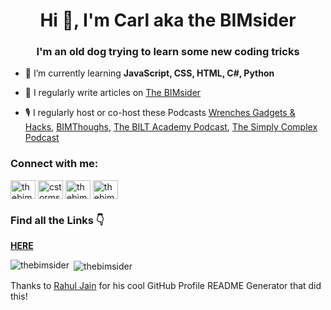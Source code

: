 <h1 align="center">Hi 👋, I'm Carl aka the BIMsider</h1>
<h3 align="center">I'm an old dog trying to learn some new coding tricks</h3>

- 🌱 I’m currently learning **JavaScript, CSS, HTML, C#, Python**

- 📝 I regularly write articles on [The BIMsider](https://thebimsider.com/)

- 🎙 I regularly host or co-host these Podcasts [Wrenches Gadgets & Hacks](https://bio.link/wghfeed), [BIMThoughs](https://www.youtube.com/channel/UCluEu87j8_lvtI5LSi_1VBg), [The BILT Academy Podcast](https://biltacademypodcast.buzzsprout.com/), [The Simply Complex Podcast](https://www.simplycomplex.org/podcast)

<h3 align="left">Connect with me:</h3>
<p align="left">
<a href="https://twitter.com/thebimsider" target="blank"><img align="center" src="https://raw.githubusercontent.com/rahuldkjain/github-profile-readme-generator/master/src/images/icons/Social/twitter.svg" alt="thebimsider" height="30" width="40" /></a>
<a href="https://linkedin.com/in/cstorms" target="blank"><img align="center" src="https://raw.githubusercontent.com/rahuldkjain/github-profile-readme-generator/master/src/images/icons/Social/linked-in-alt.svg" alt="cstorms" height="30" width="40" /></a>
<a href="https://instagram.com/thebimsider" target="blank"><img align="center" src="https://raw.githubusercontent.com/rahuldkjain/github-profile-readme-generator/master/src/images/icons/Social/instagram.svg" alt="thebimsider" height="30" width="40" /></a>
<a href="https://www.youtube.com/c/thebimsider" target="blank"><img align="center" src="https://raw.githubusercontent.com/rahuldkjain/github-profile-readme-generator/master/src/images/icons/Social/youtube.svg" alt="thebimsider" height="30" width="40" /></a>
</p>

<h3 align="left">Find all the Links 👇</h3>
<p align="left">
<a href="https://bio.link/thebimsider" target="blank"><strong style="font-size: 80 px;">HERE</strong></a>
</p>

<p><img align="left" src="https://github-readme-stats.vercel.app/api/top-langs?username=thebimsider&show_icons=true&locale=en&layout=compact" alt="thebimsider" /></p>

<p>&nbsp;<img align="center" src="https://github-readme-stats.vercel.app/api?username=thebimsider&show_icons=true&locale=en" alt="thebimsider" /></p>

Thanks to [Rahul Jain](https://github.com/rahuldkjain/github-profile-readme-generator) for his cool GitHub Profile README Generator that did this!
